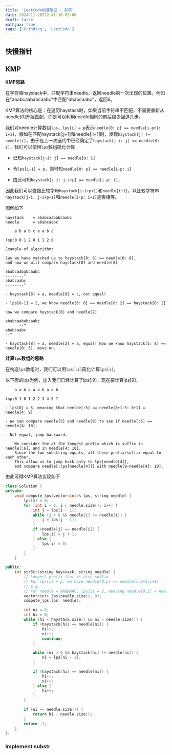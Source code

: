 ```yaml
---
title: 'LeetCode刷题笔记 - 杂项'
date: 2024-11-20T22:41:16-05:00
draft: false
mathjax: true
tags: ['Grinding', 'LeetCode']
---
```


## 快慢指针

## KMP

**KMP思路**

在字符串haystack中，匹配字符串needle，返回needle第一次出现的位置。例如在"ababcaababcaabc"中匹配"ababcaabc"，返回6。

KMP算法的核心是：在遍历haystack时，如果当前字符串不匹配，不需要重新从needle[0]开始匹配，而是可以利用needle相同的前后缀少回退几步。

我们对needle计算数组`lps`，`lps[i] = p`表示`needle[0: p] == needle[i-p+1: i+1]`，假如在匹配haystack[:j+1]和needle[:i+1]时，发现`haystack[j] != needle[i]`，由于在上一次迭代中已经确定了`haystack[j-i: j] == needle[0: i]`，我们可以使用`lps`数组简化计算

- 已知`haystack[j-i: j] == needle[0: i]`

- 令`lps[i-1] = p`，则可知`needle[0: p] == needle[i-p: i]`

- 由此可知`haystack[j-i: j-i+p] == needle[i-p: i]`，

因此我们可以直接比较字母`haystack[j-i+p+1]`和`needle[i+1]`，以比较字符串`haystack[j-i: j-i+p+1]`和`needle[i-p: i+1]`是否相等。

图例如下

```
haystack    = ababcaababcaabc
needle      = ababcaabc

    a b a b c a a b c

lsp:0 0 1 2 0 1 1 2 0

Example of algorithm: 

Say we have matched up to haystack[0: 8] == needle[0: 8], 
and now we will compare haystack[8] and needle[8]

ababcaababcaabc
--------^
ababcaabc
--------^

- haystack[8] = a, needle[8] = c, not equal! 

- lps[8-1] = 2, we know needle[6: 8] == needle[0: 2] == haystack[0: 2]

now we compare haystack[8] and needle[2]

ababcaababcaabc
      --^
ababcaabc
--^      

- haystack[8] = a, needle[2] = a, equal! Now we know haystack[5: 8] == needle[0: 3], move on.
```

**计算`lps`数组的思路**

在构造`lps`数组时，我们可以用`lps[:i]`简化计算`lps[i]`。

以下面的lps为例，加入我们已经计算了lps[:9]，现在要计算lps[9]，

```
    a a b a a a b a a b

lsp:0 1 0 1 2 2 3 4 5 ?

- lps[8] = 5, meaning that neelde[:5] == needle[8+1-5: 8+1] = needle[4: 9]

- We can compare needle[5] and needle[9] to see if needle[:6] == needle[4: 10].

- Not equal, jump backward. 

    We consider the at the longest prefix which is suffix in needle[:6], and in needle[4: 10]. 
    Since the two substring equals, all these prefix/suffix equal to each other. 
    This allow us to jump back only to lps[needle[4]], 
    and compare needle[:lps[needle[4]]] with needle[9-needle[4]: 10].
```

由此可得KMP算法实现如下

```cpp
class Solution {
private:
    void compute_lps(vector<int>& lps, string needle) {
        lps[0] = 0;
        for (int i = 1; i < needle.size(); i++) {
            int j = lps[i - 1];
            while (j > 0 && needle[j] != needle[i]) {
                j = lps[j - 1];
            }
            if (needle[j] == needle[i]) {
                lps[i] = j + 1;
            } else {
                lps[i] = 0;
            }
        }
    }

public:
    int strStr(string haystack, string needle) {
        // Longest prefix that is also suffix
        // For lps[i] = p, we have needle[0:p] == needle[i-p+1:i+1]
        // e.g.
        // For needle = AABBAAC, lps[5] = 2, meaning needle[0:2] = needle[4:6]
        vector<int> lps(needle.size(), 0);
        compute_lps(lps, needle);

        int ni = 0;
        int hi = 0;
        while (hi < haystack.size() && ni < needle.size()) {
            if (haystack[hi] == needle[ni]) {
                hi++;
                ni++;
                continue;
            }

            while (ni > 0 && haystack[hi] != needle[ni]) {
                ni = lps[ni - 1];
            }

            if (haystack[hi] == needle[ni]) {
                hi++;
                ni++;
            } else {
                hi++;
            }
        }

        if (ni == needle.size()) {
            return hi - needle.size();
        } 
        return -1;
    }
};
```

### Implement substr
